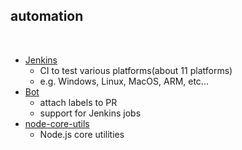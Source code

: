 ## automation

<br />

* [Jenkins](https://ci.nodejs.org/)
  * CI to test various platforms(about 11 platforms)
  * e.g. Windows, Linux, MacOS, ARM, etc...
* [Bot](https://github.com/nodejs/github-bot)
  * attach labels to PR
  * support for Jenkins jobs
* [node-core-utils](https://github.com/nodejs/node-core-utils)
  * Node.js core utilities
